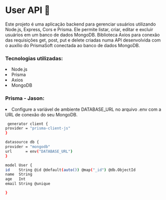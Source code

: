 <h1> User API 📡</h1>

Este projeto é uma aplicação backend para gerenciar usuários utilizando Node.js, Express, Cors e Prisma. Ele permite listar, criar, editar e excluir usuários em um banco de dados MongoDB.
Biblioteca Axios para conexão das requisições get, post, put e delete criadas numa API desenvolvida com o auxílio do PrismaSoft conectada ao banco de dados MongoDB.</li>


<h3><b>Tecnologias utilizadas:</b></h3>

<li>Node.js</li>
<li>Prisma</li>
<li>Axios</li>
<li>MongoDB</li>

<h3><b>Prisma - Jason:</b></h3>

<li>Configure a variável de ambiente DATABASE_URL no arquivo .env com a URL de conexão do seu MongoDB.</li>

  ```sh
   generator client {
  provider = "prisma-client-js"
  }
  
  datasource db {
  provider = "mongodb"
  url      = env("DATABASE_URL")
  }
  
  model User {
  id    String @id @default(auto()) @map("_id") @db.ObjectId
  name  String
  age   Int
  email String @unique
  
  }







